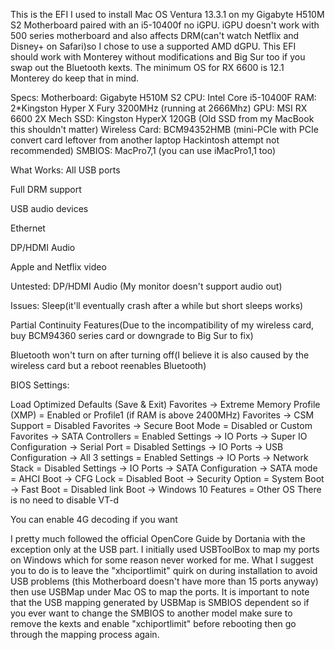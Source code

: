 This is the EFI I used to install Mac OS Ventura 13.3.1 on my Gigabyte H510M S2 Motherboard paired with an i5-10400f no iGPU. iGPU doesn't work with 500 series motherboard and also affects DRM(can't watch Netflix and Disney+ on Safari)so I chose to use a supported AMD dGPU. This EFI should work with Monterey without modifications and Big Sur too if you swap out the Bluetooth kexts. The minimum OS for RX 6600 is 12.1 Monterey do keep that in mind.

Specs:
Motherboard: Gigabyte H510M S2
CPU: Intel Core i5-10400F
RAM: 2*Kingston Hyper X Fury 3200MHz (running at 2666Mhz)
GPU: MSI RX 6600 2X Mech
SSD: Kingston HyperX 120GB (Old SSD from my MacBook this shouldn't matter)
Wireless Card: BCM94352HMB (mini-PCIe with PCIe convert card leftover from another laptop Hackintosh attempt not recommended)
SMBIOS: MacPro7,1 (you can use iMacPro1,1 too)

What Works:
All USB ports

Full DRM support

USB audio devices

Ethernet

DP/HDMI Audio

Apple and Netflix video

Untested:
DP/HDMI Audio (My monitor doesn't support audio out)

Issues:
Sleep(it'll eventually crash after a while but short sleeps works)

Partial Continuity Features(Due to the incompatibility of my wireless card, buy BCM94360 series card or downgrade to Big Sur to fix)

Bluetooth won't turn on after turning off(I believe it is also caused by the wireless card but a reboot reenables Bluetooth)

BIOS Settings:

Load Optimized Defaults (Save & Exit)
Favorites -> Extreme Memory Profile (XMP) = Enabled or Profile1 (if RAM is above 2400MHz)
Favorites -> CSM Support = Disabled
Favorites -> Secure Boot Mode = Disabled or Custom
Favorites -> SATA Controllers = Enabled
Settings -> IO Ports -> Super IO Configuration -> Serial Port = Disabled
Settings -> IO Ports -> USB Configuration -> All 3 settings = Enabled
Settings -> IO Ports -> Network Stack = Disabled
Settings -> IO Ports -> SATA Configuration -> SATA mode = AHCI
Boot -> CFG Lock = Disabled
Boot -> Security Option = System
Boot -> Fast Boot = Disabled link
Boot -> Windows 10 Features = Other OS
There is no need to disable VT-d

You can enable 4G decoding if you want 


I pretty much followed the official OpenCore Guide by Dortania with the exception only at the USB part.
I initially used USBToolBox to map my ports on Windows which for some reason never worked for me. What I suggest you to do is to leave the "xhciportlimit" quirk on during installation to avoid USB problems (this Motherboard doesn't have more than 15 ports anyway) then use USBMap under Mac OS to map the ports. It is important to note that the USB mapping generated by USBMap is SMBIOS dependent so if you ever want to change the SMBIOS to another model make sure to remove the kexts and enable "xchiportlimit" before rebooting then go through the mapping process again.
